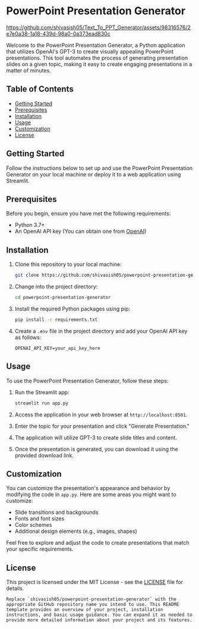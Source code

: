 
# PowerPoint Presentation Generator

https://github.com/shivasish05/Text_To_PPT_Generator/assets/98316576/2e7e0a38-1a18-439d-98a0-0a373ead830c

Welcome to the PowerPoint Presentation Generator, a Python application that utilizes OpenAI's GPT-3 to create visually appealing PowerPoint presentations. This tool automates the process of generating presentation slides on a given topic, making it easy to create engaging presentations in a matter of minutes.

## Table of Contents

- [Getting Started](#getting-started)
- [Prerequisites](#prerequisites)
- [Installation](#installation)
- [Usage](#usage)
- [Customization](#customization)
- [License](#license)

## Getting Started

Follow the instructions below to set up and use the PowerPoint Presentation Generator on your local machine or deploy it to a web application using Streamlit.

## Prerequisites

Before you begin, ensure you have met the following requirements:

- Python 3.7+
- An OpenAI API key (You can obtain one from [OpenAI](https://beta.openai.com/signup/))

## Installation

1. Clone this repository to your local machine:

   ```bash
   git clone https://github.com/shivasish05/powerpoint-presentation-generator.git
   ```

2. Change into the project directory:

   ```bash
   cd powerpoint-presentation-generator
   ```

3. Install the required Python packages using pip:

   ```bash
   pip install -r requirements.txt
   ```

4. Create a `.env` file in the project directory and add your OpenAI API key as follows:

   ```env
   OPENAI_API_KEY=your_api_key_here
   ```

## Usage

To use the PowerPoint Presentation Generator, follow these steps:

1. Run the Streamlit app:

   ```bash
   streamlit run app.py
   ```

2. Access the application in your web browser at `http://localhost:8501`.

3. Enter the topic for your presentation and click "Generate Presentation."

4. The application will utilize GPT-3 to create slide titles and content.

5. Once the presentation is generated, you can download it using the provided download link.

## Customization

You can customize the presentation's appearance and behavior by modifying the code in `app.py`. Here are some areas you might want to customize:

- Slide transitions and backgrounds
- Fonts and font sizes
- Color schemes
- Additional design elements (e.g., images, shapes)

Feel free to explore and adjust the code to create presentations that match your specific requirements.

## License

This project is licensed under the MIT License - see the [LICENSE](LICENSE) file for details.
```
Replace `shivasish05/powerpoint-presentation-generator` with the appropriate GitHub repository name you intend to use. This README template provides an overview of your project, installation instructions, and basic usage guidance. You can expand it as needed to provide more detailed information about your project and its features.

